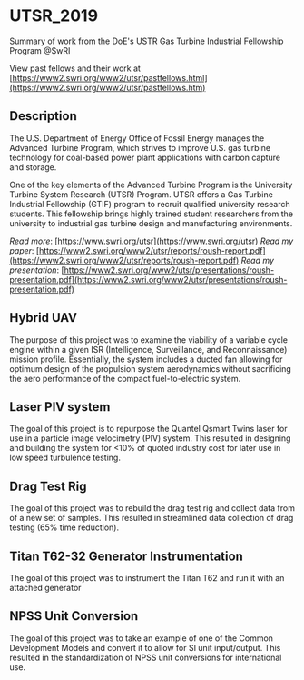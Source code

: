 # UTSR_2019
Summary of work from the DoE's USTR Gas Turbine Industrial Fellowship Program @SwRI

View past fellows and their work at [https://www2.swri.org/www2/utsr/pastfellows.html](https://www2.swri.org/www2/utsr/pastfellows.htm)

## Description
The U.S. Department of Energy Office of Fossil Energy manages the Advanced Turbine Program, which strives to improve U.S. gas turbine technology for coal-based power plant applications with carbon capture and storage.

One of the key elements of the Advanced Turbine Program is the University Turbine System Research (UTSR) Program. UTSR offers a Gas Turbine Industrial Fellowship (GTIF) program to recruit qualified university research students. This fellowship brings highly trained student researchers from the university to industrial gas turbine design and manufacturing environments. 

_Read more_: [https://www.swri.org/utsr](https://www.swri.org/utsr)
_Read my paper_: [https://www2.swri.org/www2/utsr/reports/roush-report.pdf](https://www2.swri.org/www2/utsr/reports/roush-report.pdf)
_Read my presentation_: [https://www2.swri.org/www2/utsr/presentations/roush-presentation.pdf](https://www2.swri.org/www2/utsr/presentations/roush-presentation.pdf)
## Hybrid UAV
The purpose of this project was to examine the viability of a variable cycle engine within a given ISR (Intelligence, Surveillance, and Reconnaissance) mission profile. Essentially, the system includes a ducted fan allowing for optimum design of the propulsion system aerodynamics without sacrificing the aero performance of the compact fuel-to-electric system.


## Laser PIV system
The goal of this project is to repurpose the Quantel Qsmart Twins laser for use in a particle image velocimetry (PIV) system. This resulted in designing and building the system for <10% of quoted industry cost for later use in low speed turbulence testing.

## Drag Test Rig
The  goal  of  this  project  was  to rebuild  the  drag  test  rig  and  collect  data  from of  a  new  set  of  samples. This resulted in streamlined data collection of drag testing (65% time reduction).

## Titan T62-32 Generator Instrumentation
The goal of this project was to instrument the Titan T62 and run it with an attached generator

## NPSS Unit Conversion
The goal of this project was to take an example of one of the Common Development Models and convert it to allow for SI unit input/output. This resulted in the standardization of NPSS unit conversions for international use.
